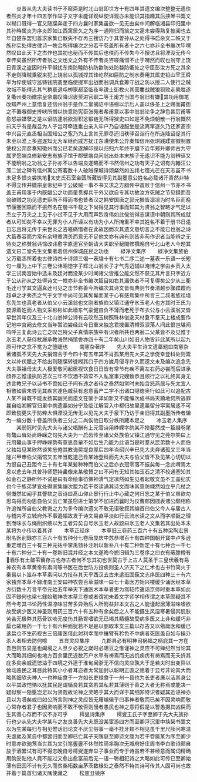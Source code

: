 <!-- { "loadSidebar": true } -->
　　炎昔从先大夫读书于不窥斋是时北山翁即世方十有四年其遗文编次整整无遗佚者然炎才年十四五学作举子文字未能详观纵使详观亦未能识其指趣其后挟琴书鬻文以糊口既得一官又随牒奔走于四方曩时家集虽欲一见无由矣中间解临湘县印归里中其孙畤属炎为序炎即如江西寓居久之为序一通附归而翁之文寔未尝得熟复披阅也去年自楚东罢归首求家集已散失不存再三捜访乃于其曽孙从之处得书启杂文二帙又于族孙实处得古律诗一帙合所得编次之分若干卷盖所有者十之六七亦非全书编次毕喟然叹曰此天下之杰作也其初也秘而不传其后也佚而不传失今不捜访且将湮没无传今幸传矣虽然所传者翁之文也文之外有不传者炎咨嗟痛惜不止于喟然而叹也翁守上饶日青溪之盗因时升平俶扰东南防睦防杭防歙防处防婺防衢处之守臣彭汝方死之其余不走则降贼乗锐来犯上饶翁以孤城捍其锋屹然如巨防之制水奏用其属吏铅山宰王舜举为倅使城守监铸钱院髙至临使提军出战而翁调兵食筹守战之防以授二人使行之贼攻城不能得志其气稍衰退屯栁家都至临夜率锐士衘枚火其营鏖战贼狼狈败走乗胜遂复衢州奏功徽宗皇帝嘉叹降诏褒奨进官职二等王甫方当国与翁旧有嫌其功用御笔改知严州上意悟复还信州翁于是作二堂摘诏中语榜以示后人盖以侈圣上之赐而甫衘之不置嗾御史抟吠所憎以快意防宪臣张苑者希甫意以事中翁翁论争之辞色甚厉甫等愈怒益媒孽之是以诏防逮翁欲泄积忿锻链无所得狱吏曰如是不免烦朝散一行翁慨然曰天乎有是哉吾为人子岂可牵连垂白亲入牢户乃自诬服坐是流离窜逐久乃还家髙宗中兴吕元直丞相当国知公之寃乃为上言其无罪尽还旧秩驿召诣行在所连降诏促其行未至以淮上多盗遂知无为军继而戚方扰江东漕使朱公异奏知信州张琪践蹂宣徽制置使权公邦彦奏知徽州而公已老矣遂解印绶以归归六年终于牖下近年郏升卿师古为守属罗愿端良修新安志有族子馆于郡壁端良问翁出处本末族子无逺识不能为翁辨诬又不能明翁之功翁之子孙亦不以告端良遂略而不书然信州之功有天子之诏有内翰汪公藻二堂之碑有信州寓公寄客数十人破贼保城诗颂粲然如五纬七宿光芒在天志虽不书未足多恨炎尝执笔太史氏石室金匮所藏皆得见其副墨意公姓名必载诸汗青然非特不得立传并徽宗皇帝纪中于公破贼一事不书又求之方腊传中首败于信州一节亦不书盖王甫用事于内既娼公之功而童贯握兵于外又欲自专其功故汝方死贼之节见録而吾翁破贼之功见遗史臣所不得而书也昔者汉之韩安国唐之郭元振皆凛凛为时名臣而晚节偃蹇困踬而不振然名在册书千载之下尚得见其行事而知其为贤翁之智略才气足以杰立于万夫之上见于小试不见于大用而声烈竒伟如此傥翁得志谋谟中朝则其所成就者从可知矣不幸以无罪为小人所诬以有功为小人所掩重不幸其姓名不着于册书日逺日忘且将无传于来世炎之咨嗟痛惜者在此故因而次其遗文恳切言之不能已也翁之诗大篇舂容而力常有余短章清羙而意无不足他文亦有典有则皆非苟作识者当能辨之无待炎之称賛翁讳悰改讳愈字原道官至朝请大夫职至秘閤修撰晚自号北山老人今题其遗文曰二堂先生文集者着信州保城庇民之功也
　　緑净文集序
　　緑净文集族伯父万载丞所着也古律诗四十诗颂三偈一表牋十有七书二序二述一墓表一乐语一长短句一厘为上中下三卷公讳昭徳字子辉北山翁长子才气秀迈辅以淹博之学由乡贡入太学三试南宫始中选未及廷对而没某少时闻诸父皆推公能文然不获见其片言只字近方于公从孙从之处得诗文一帙亦非全书编次篇目如右其漏佚者不可复得矣公少从三衢毛逹可学其文逼真逹可见之击节称善今所编次其诗文皆有典则节奏清越歩骤蹀躞而超卓之才秀杰之气于文字中尚可见其髣髴而某于心有感焉集中所言三二叔者族祖墙东先生也真老者从伯父小云溪翁也文刚者族伯父镇江通守氷玉老人也方其时王氏为婺源着姓而人物文采彬彬如此墙东气豪健自负不薄而老死于布衣公与小云溪翁又皆早世其年仅及三十北山翁悼公诗有云皎然玉树照珠林俊逸天材夐不羣天上楼成要作记地中宫阙去修文当年暂泊尝经此今日重来独念君拨置清樽双涙落人间此恨岂堪闻呜呼三复此诗云亡之叹岂特父子真情宗族中有识者所共也两翁二父某皆不及见惟于氷玉老人获侍杖屦承教诲然捐馆舎亦四十有二年矣山川如旧人物皆非此某所以起九原可作之念不觉为之堕睫也
　　南窻杂著序
　　先大夫平生诗文遗藁题曰南窻杂著诸孤不天先大夫捐馆舎于今四十有五年其不肖孤某用先大夫之学侥幸登科处则鬻文以补伏腊之不给出则随牒转徙糊其口于四方嵗月侵寻许久而遗文未及编次追念先大夫事祖母太夫人极爱敬问起居视饮食日日皆有常节有疾不离左右药必尝而后进承顔养志惟谨执防苫次三年不饮酒不茹荤不入私室事兄嫂致恭且顺行之以礼终其身无违言教兄子以诗书不啻如已子间有违之者待之泰然如常时未始含怒燕居与先太宜人相敬如賔未尝见其疾言遽色臧获有恩意蓄产二字不出诸口隠徳奥行如此可以追配古人某不肖既不能发扬其幽光而遗文在箧手泽如新又不能编次成书局天蹐地何所逃罪曩自临湘解官归里中携遗藁如分宁及临江解官入中都归故里遗藁留分寜寓居逺不可即致傥更失于防粹大惧湮没无传无以见先大夫于泉下乃访于亲旧得其副墨所传者辑为一编分数十卷盖所佚者三分之二尚俟他日取分帙所藏本足之
　　冰玉老人集序
　　某弱冠时见先大夫与诸父唱酬有上元雪诗用峥嵘字韵某不揆斐然成一篇缀卷尾有鼇山耸处尚峥嵘之句先大夫为一启齿传至诸父处族伯父镇江通守见之莞尔笑曰上元用鼇山事于押峥嵘韵有意思吾軰不如后生乃能为此语当是时羣从昆弟数十人而伯父独每见某欣然谈笑忘倦其教诲奨提良厚后四年当绍兴辛巳先大夫弃诸孤又三年当隆兴甲申伯父捐馆又五年当乾道己丑某始登科而先大夫与伯父皆不及见某心切切以为恨自己丑距今三十有七年某髪种种而伯父之后亦衣冠零落不振矣每一念此喟焉太息以悲去年其曽孙师楚持畵像来某敬賛之曰不问有无知其如玉石之清不校通塞知其如金石之静所怀不试是曰有命绘事彷佛神清气定凛然如生见者起敬文虽不工盖纪实也今于族弟梦宣处得家集编次厘为若干卷读诵其诗文而味其意防竦然如立乎几杖之侧慨然如闻乎其謦欬之音诗曰髙山仰止景行行止中心藏之何日忘之某于伯父虽欲勿思乌得而勿思自伯父云亡某虽窃进士第学不加进而曩时为仪曹郎因牋表诸公颇相称许追惟所自伯父教诲之力为多今编次遗文不敢无语敬叙其编首曰伯父今人与居古人与稽内不立城府外不事邉幅故发于诗文易直平淡如行云流水读之文从而字顺翫之理到而味长与绳削织缋以为工者异矣自号氷玉老人故题曰氷玉老人文集若其出处本末某将为小传以着其详
　　本草正经序
　　本草旧三卷药三百六十有五种梁陶宏景附名医别録亦三百六十有五种分七卷唐显庆中苏恭増百十有四种国朝开寳中卢多逊重定増百三十有三种元祐中掌禹钖补注附以新补八十有二种新定十有七种合一千七十有六种分二十有一卷新旧混并经之本文遂晦今摭旧辑为三卷序之曰衣有蔽膝樽有酒乐有土皷苇籥存古也存古者何不忘其初也世莫古于上古人莫圣于三皇伏羲有易神农有本草黄帝有素问等书医在后世防方投疾则圣人济天下之仁术也古书竹简火于秦易以卜筮存本草素问以方技存其天乎西汉去古未逺班固蓺文志序医四种三十有六家独弃本草不録淮南王安曰神农尝百草滋味一曰七十毒医方始兴楼缓少诵医经本草方衍数十万言平帝元始五年举天下通医术本草者吏为驾轺传遣诣京师时重本草如此固不録何也梁七録始载神农本草三卷或者谓初未着文字师学相传谓之本草颇疑其不然今考其书论药性温凉味甘苦多异殆后人所附益非本文古之人能谨起居薄滋味嗜欲故受病少医又神圣则用药三百六十有五种有余矣后之人不能摄生风湿寒暑侵其肌肤劳苦无极弊其筋骨饮啖无度伤其肠胃嗜欲无已竭其精髓故受病多医又上非和缓巧非扁仓故用药一千七十有六种而犹若不足是以删取本文三篇以存古又以儆庸医和缓已逺扁仓不生药视古三倍庸医借此射利幸而中攘臂有矜色不中病者死医盖自如与操刅杀人者相去防何噫
　　五显灵应集序
　　凢郡县必有明神司祸福之柄庇其一方在吾邑则五显是也阖境之人旦夕必祝之嵗时必爼豆之惟谨神之灵应不可殚纪然当论其大而略其细何也地方百余里民近数万户水旱有祷焉而无凶饥疾疠有祷焉而无夭折其庇多矣余威遗徳溢于四境之外逹于淮甸闽浙无不信向灵应孰大于是若夫时出变异以耸动愚民之耳目此特其小小者耳迩者太常加封以聪眀正直之徳着于显号非论其大而略其细欤夫神人一也神庙食于一方如长吏禄食于一州一县也为长吏者亷以洁其身公以平其政恺悌以抚其民是谓循良若其贪若其私若其薄则于善之大者无称焉或能决一疑狱察一隠慝岂足以为贤哉故论神之灵略于其大而详于其细非特识者疑其近诬神亦且以为凟矣或曰如公所言则神之灵应皆无庸编辑乎曰事神者敬而已矣不因灵响而敬心常存者君子也因灵响而不敢不敬否则慢者愚民也神之意将假是以警愚摄其凶戾而生其善心存而不议不亦可乎
　　樗叟诗集序
　　樗叟王氏子字至卿于先大夫族孙行也少从先大夫学某与之友良善先大夫既没某宦游四方而至卿浮沉里中挟琹书鬻文以为生某每归与相见惟话旧论文不厌尘俗事一毫不挂牙颊不相见虽千里尺牍问寒温无虚嵗及某自中都罢归而至卿已亡其子天隲裒至卿诗文厘为若干卷属某为序至卿少时意亦欲驰骛当世其为文引笔亹亹不休然性简率胸次无城府好庄周书李白歌诗颇自放于酒累试有司不得志晚自号樗叟遂弃举子事业而专于诗虽若不甚经意而属词精确用韵妥贴他人竟不能过又愈出愈富前后无一语一聮相犯诗之大略如此可传已至卿始薄有田园不计有无久而贫桑柘数亩茅茨数椽处之泰然不特其诗可传其人固可尚也故并着于篇首归诸天隲使藏之
　　松窻丑镜序
